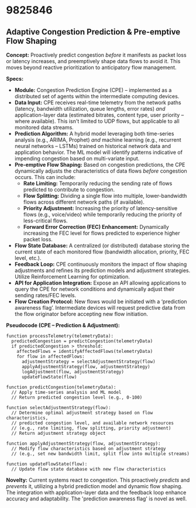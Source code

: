 # 9825846

## Adaptive Congestion Prediction & Pre-emptive Flow Shaping

**Concept:** Proactively predict congestion *before* it manifests as packet loss or latency increases, and preemptively shape data flows to avoid it. This moves beyond reactive prioritization to anticipatory flow management.

**Specs:**

*   **Module:** Congestion Prediction Engine (CPE) – implemented as a distributed set of agents within the intermediate computing devices.
*   **Data Input:** CPE receives real-time telemetry from the network paths (latency, bandwidth utilization, queue lengths, error rates) *and* application-layer data (estimated bitrates, content type, user priority – where available).  This isn't limited to UDP flows, but applicable to all monitored data streams.
*   **Prediction Algorithm:** A hybrid model leveraging both time-series analysis (e.g., ARIMA, Prophet) *and* machine learning (e.g., recurrent neural networks – LSTMs) trained on historical network data and application behavior. The ML model will identify patterns indicative of impending congestion based on multi-variate input.
*   **Pre-emptive Flow Shaping:** Based on congestion predictions, the CPE dynamically adjusts the characteristics of data flows *before* congestion occurs. This can include:
    *   **Rate Limiting:** Temporarily reducing the sending rate of flows predicted to contribute to congestion.
    *   **Flow Splitting:**  Dividing a single flow into multiple, lower-bandwidth flows across different network paths (if available).
    *   **Priority Adjustment:**  Increasing the priority of latency-sensitive flows (e.g., voice/video) while temporarily reducing the priority of less-critical flows.
    *   **Forward Error Correction (FEC) Enhancement:** Dynamically increasing the FEC level for flows predicted to experience higher packet loss.
*   **Flow State Database:** A centralized (or distributed) database storing the current state of each monitored flow (bandwidth allocation, priority, FEC level, etc.).
*   **Feedback Loop:** CPE continuously monitors the impact of flow shaping adjustments and refines its prediction models and adjustment strategies.  Utilize Reinforcement Learning for optimization.
*   **API for Application Integration:** Expose an API allowing applications to query the CPE for network conditions and dynamically adjust their sending rates/FEC levels.
*   **Flow Creation Protocol:** New flows would be initiated with a ‘prediction awareness flag’. Intermediate devices will request predictive data from the flow originator before accepting new flow initiation.

**Pseudocode (CPE – Prediction & Adjustment):**

```
function processTelemetry(telemetryData):
  predictedCongestion = predictCongestion(telemetryData)
  if predictedCongestion > threshold:
    affectedFlows = identifyAffectedFlows(telemetryData)
    for flow in affectedFlows:
      adjustmentStrategy = selectAdjustmentStrategy(flow)
      applyAdjustmentStrategy(flow, adjustmentStrategy)
      logAdjustment(flow, adjustmentStrategy)
      updateFlowState(flow)

function predictCongestion(telemetryData):
  // Apply time-series analysis and ML model
  // Return predicted congestion level (e.g., 0-100)

function selectAdjustmentStrategy(flow):
  // Determine optimal adjustment strategy based on flow characteristics,
  // predicted congestion level, and available network resources
  // (e.g., rate limiting, flow splitting, priority adjustment)
  // Return adjustment strategy object

function applyAdjustmentStrategy(flow, adjustmentStrategy):
  // Modify flow characteristics based on adjustment strategy
  // (e.g., set new bandwidth limit, split flow into multiple streams)

function updateFlowState(flow):
  // Update flow state database with new flow characteristics
```

**Novelty:** Current systems react *to* congestion. This proactively *predicts* and *prevents* it, utilizing a hybrid prediction model and dynamic flow shaping. The integration with application-layer data and the feedback loop enhance accuracy and adaptability.  The 'prediction awareness flag' is novel as well.
